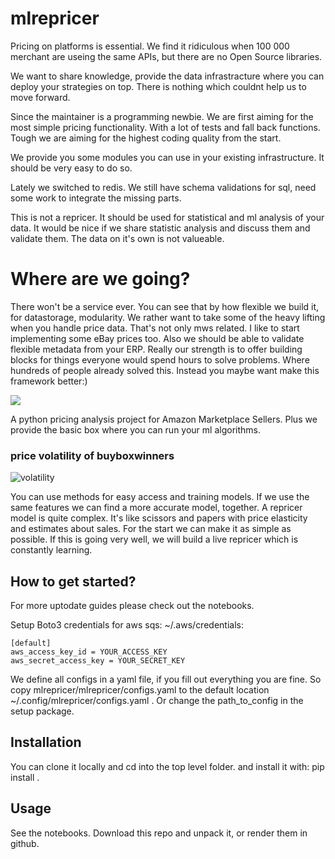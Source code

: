 # mlrepricer

Pricing on platforms is essential.
We find it ridiculous when 100 000 merchant are useing the same APIs, but there are no Open Source libraries.

We want to share knowledge, provide the data infrastracture where you can deploy your strategies on top.
There is nothing which couldnt help us to move forward.

Since the maintainer is a programming newbie.
We are first aiming for the most simple pricing functionality.
With a lot of tests and fall back functions.
Tough we are aiming for the highest coding quality from the start.

We provide you some modules you can use in your existing infrastructure.
It should be very easy to do so.

Lately we switched to redis.
We still have schema validations for sql, need some work to integrate the missing parts.

This is not a repricer. It should be used for statistical and ml analysis of your data.
It would be nice if we share statistic analysis and discuss them and validate them.
The data on it's own is not valueable.

# Where are we going?
There won't be a service ever. You can see that by how flexible we build it, for datastorage, modularity.
We rather want to take some of the heavy lifting when you handle price data.
That's not only mws related. I like to start implementing some eBay prices too.
Also we should be able to validate flexible metadata from your ERP.
Really our strength is to offer building blocks for things everyone would spend hours to solve problems.
Where hundreds of people already solved this.
Instead you maybe want make this framework better:)

![](https://innotrade24.com/index.php/s/f8y4opak4BKes3J/preview)

A python pricing analysis project for Amazon Marketplace Sellers.
Plus we provide the basic box where you can run your ml algorithms.

### price volatility of buyboxwinners

![volatility](https://innotrade24.com/index.php/s/RR9WWwGgFJGXjTL/preview)

You can use methods for easy access and training models.
If we use the same features we can find a more accurate model, together.
A repricer model is quite complex.
It's like scissors and papers with price elasticity and estimates about sales.
For the start we can make it as simple as possible.
If this is going very well, we will build a live repricer which is constantly learning.


## How to get started?
For more uptodate guides please check out the notebooks.

Setup Boto3 credentials for aws sqs:
~/.aws/credentials:
```
[default]
aws_access_key_id = YOUR_ACCESS_KEY
aws_secret_access_key = YOUR_SECRET_KEY
```

We define all configs in a yaml file, if you fill out everything you are fine.
So copy mlrepricer/mlrepricer/configs.yaml to the default location ~/.config/mlrepricer/configs.yaml .
Or change the path_to_config in the setup package.

## Installation
You can clone it locally and cd into the top level folder.
and install it with: pip install .

## Usage
See the notebooks. Download this repo and unpack it, or render them in github.
